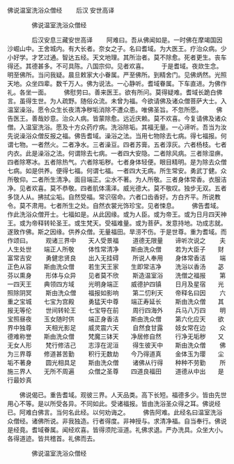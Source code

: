   佛说温室洗浴众僧经
　　后汉 安世高译




　　　　佛说温室洗浴众僧经

　　　　后汉安息三藏安世高译
　　阿难曰。吾从佛闻如是。一时佛在摩竭国因沙崛山中。王舍城内。有大长者。奈女之子。名曰耆域。为大医王。疗治众病。少小好学。才艺过通。智达五经。天文地理。其所治者。莫不除愈。死者更生。丧车得还。其德甚多。不可具陈。八国宗仰。见者欢喜。
　　于是耆域。夜欻生念。明至佛所。当问我疑。晨旦敕家大小眷属。严至佛所。到精舍门。见佛炳然。光照天地。众坐四辈。数千万人。佛为说法。一心静听。耆域眷属。下车直进。为佛作礼。各坐一面。
　　佛慰劳曰。善来医王。欲有所问。莫得疑难。耆域长跪白佛言。虽得生世。为人疏野。随俗众流。未曾为福。今欲请佛及诸众僧菩萨大士。入温室澡浴。愿令众生长夜清净秽垢消除不遭众患。唯佛圣旨。不忽所愿。
　　佛告医王。善哉妙意。治众人病。皆蒙除愈。远近庆赖。莫不欢喜。今复请佛及诸众僧。入温室洗浴。愿及十方众药疗病。洗浴除垢。其福无量。一心谛听。吾当为汝先说澡浴众僧反报之福。佛告耆域。澡浴之法。当用七物除去七病。得七福报。何谓七物。一者然火。二者净水。三者澡豆。四者苏膏。五者淳灰。六者杨枝。七者内衣。此是澡浴之法。何谓除去七病。一者四大安隐。二者除风病。三者除湿痹。四者除寒冰。五者除热气。六者除垢秽。七者身体轻便。眼目精明。是为除去众僧七病。如是供养。便得七福。何谓七福。一者四大无病。所生常安。勇武丁健。众所敬仰。二者所生清净。面目端正。尘水不著。为人所敬。三者身体常香。衣服洁净。见者欢喜。莫不恭敬。四者肌体濡泽。威光德大。莫不敬叹。独步无双。五者多饶人从。拂拭尘垢。自然受福。常识宿命。六者口齿香好。方白齐平。所说教令。莫不肃用。七者所生之处。自然衣裳光饰珍宝。见者悚息。
　　佛告耆域。作此洗浴众僧开士。七福如是。从此因缘。或为人臣。或为帝王。或为日月四天神王。或为帝释转轮圣王。或生梵天。受福难量。或为菩萨。发意持地。功成志就。遂致作佛。斯之因缘。供养众僧。无量福田。旱涝不伤。于是世尊。重为耆域。而作颂曰。
　　观诸三界中　　天人受景福
　　道德无限量　　谛听次说之
　　夫人生处世　　端正人所敬
　　体性常清净　　斯由洗众僧
　　若为大臣子　　财富常吉安
　　勇健忠贤良　　出入无挂碍
　　所说人奉用　　身体常香洁
　　端正色从容　　斯由洗众僧
　　若生天王家　　生即常洁净
　　洗浴以香汤　　苾芬以熏身
　　形体与众异　　见者莫不欣
　　斯造温室浴　　洗僧之福报
　　第一四天王　　典领四方域
　　光明身端正　　威德护四镇
　　日月及星宿　　光照除阴冥
　　斯由洗众僧　　福报如影响
　　第二忉利天　　帝释名曰因
　　六重之宝城　　七宝为宫殿
　　勇猛天中尊　　端正寿延长
　　斯由洗众僧　　其报无等伦
　　世间转轮王　　七宝导在前
　　周行四海外　　兵马八万四
　　明宝照昼夜　　玉女随时供
　　端正身香洁　　斯由洗众僧
　　第六化应天　　欲界中独尊
　　天相光影足　　威灵震六天
　　自然食甘露　　妓女常在边
　　众德难称誉　　斯由洗众僧
　　梵魔三钵天　　净居修自然
　　行净无垢秽　　又无女人形
　　梵行修洁己　　志淳在泥洹
　　得生彼天中　　斯由洗众僧
　　佛为三界尊　　修道甚苦勤
　　积行无数劫　　今乃得道真
　　金体玉为璎　　尘垢不著身
　　圆光相具足　　斯由洗众僧
　　诸佛从行得　　种种不劳勤
　　所施三界人　　无所不周遍
　　众僧之圣尊　　四道良福田
　　道德从中出　　是行最妙真

　　佛说偈已。重告耆域。观彼三界。人天品类。高下长短。福德多少。皆由先世用心不等。是以所受各异。不同如此。受诸福报。皆由洗浴圣众得之耳。佛说经已。阿难白佛言。当何名此经。以何劝诲之。
　　佛告阿难。此经名曰温室洗浴众僧经。诸佛所说。非我独造。行者得度。非神授与。求清净福。自当奉行。佛说是经竟。耆域眷属。闻经欢喜。皆得须陀洹道。礼佛求退。严办洗具。众坐大小。各得道迹。皆共稽首。礼佛而去。

　　　　佛说温室洗浴众僧经



